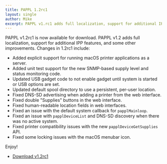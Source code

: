 ```yaml
---
title: PAPPL 1.2rc1
layout: single
author: Mike
excerpt: PAPPL v1.rc1 adds full localization, support for additional IPP features, and some other improvements.
---
```


PAPPL v1.2rc1 is now available for download.  PAPPL v1.2 adds full localization, support for additional IPP features, and some other improvements.  Changes in 1.2rc1 include:

- Added explicit support for running macOS printer applications as a server.
- Added unit test support for the new SNMP-based supply level and status monitoring code.
- Updated USB gadget code to not enable gadget until system is started or USB options are set.
- Updated default spool directory to use a persistent, per-user location.
- Fixed DNS-SD advertising when adding a printer from the web interface.
- Fixed double "Supplies" buttons in the web interface.
- Fixed human-readable location fields in web interfaces.
- Fixed an issue with the default system callback for `papplMainloop`.
- Fixed an issue with `papplDeviceList` and DNS-SD discovery when there was no active system.
- Fixed printer compatibility issues with the new `papplDeviceGetSupplies` API.
- Fixed some locking issues with the macOS menubar icon.

Enjoy!

* <a href="https://github.com/michaelrsweet/pappl/releases/tag/v1.2rc1" itemprop="sameAs" rel="nofollow noopener noreferrer"><i class="fas fa-fw fa-download" aria-hidden="true"></i>Download v1.2rc1</a>

